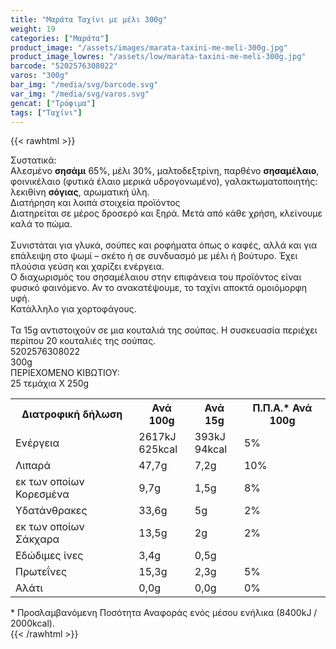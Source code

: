 ```yaml
---
title: "Μαράτα Ταχίνι με μέλι 300g"
weight: 19
categories: ["Μαράτα"]
product_image: "/assets/images/marata-taxini-me-meli-300g.jpg"
product_image_lowres: "/assets/low/marata-taxini-me-meli-300g.jpg"
barcode: "5202576308022"
varos: "300g"
bar_img: "/media/svg/barcode.svg"
var_img: "/media/svg/varos.svg"
gencat: ["Τρόφιμα"]
tags: ["Ταχίνι"]
---
```

{{< rawhtml >}}

<div class="sload359"><div class="product"><div id="sistatika">Συστατικά:</div><div class="alltext">Αλεσμένο <b>σησάμι</b> 65%, μέλι 30%, μαλτοδεξτρίνη, παρθένο <b>σησαμέλαιο</b>, φοινικέλαιο (φυτικά έλαιο μερικά υδρογονωμένο), γαλακτωματοποιητής: λεκιθίνη <b>σόγιας</b>, αρωματική ύλη.<br></div><div id="loipa">Διατήρηση και λοιπά στοιχεία προϊόντος</div><div class="alltext">Διατηρείται σε μέρος δροσερό και ξηρά. Μετά από κάθε χρήση, κλείνουμε καλά το πώμα.<br><br>Συνιστάται για γλυκά, σούπες και ροφήματα όπως ο καφές, αλλά και για επάλειψη στο ψωμί – σκέτο ή σε συνδυασμό με μέλι ή βούτυρο. Έχει πλούσια γεύση και χαρίζει ενέργεια.<br>Ο διαχωρισμός του σησαμέλαιου στην επιφάνεια του προϊόντος είναι φυσικό φαινόμενο. Αν το ανακατέψουμε, το ταχίνι αποκτά ομοιόμορφη υφή.<br>Κατάλληλο για χορτοφάγους.<br><br>Τα 15g αντιστοιχούν σε μια κουταλιά της σούπας. Η συσκευασία περιέχει περίπου 20 κουταλιές της σούπας.</div><div id="barcode"><div id="barimage1"></div><span id="bartext">5202576308022</span></div><div id="varos"><div id="varosimage1"></div><span id="varostext">300g</span></div><div id="kivotio">ΠΕΡΙΕΧΟΜΕΝΟ ΚΙΒΩΤΙΟΥ:<br>25 τεμάχια Χ 250g</div><div class="tabout"><table id="diatable"><tbody><tr><th>Διατροφική δήλωση</th><th>Ανά 100g</th><th>Ανά 15g</th><th>Π.Π.Α.* Ανά 100g</th></tr><tr><td class="texr2">Ενέργεια</td><td class="texr">2617kJ<br>625kcal</td><td class="texr">393kJ<br>94kcal</td><td class="texr">5%</td></tr><tr><td class="texr2">Λιπαρά</td><td class="texr">47,7g</td><td class="texr">7,2g</td><td class="texr">10%</td></tr><tr><td class="gray">εκ των οποίων Κορεσµένα</td><td class="gray2">9,7g</td><td class="gray2">1,5g</td><td class="gray2">8%</td></tr><tr><td class="texr2">Yδατάνθρακες</td><td class="texr">33,6g</td><td class="texr">5g</td><td class="texr">2%</td></tr><tr><td class="gray">εκ των οποίων Σάκχαρα</td><td class="gray2">13,5g</td><td class="gray2">2g</td><td class="gray2">2%</td></tr><tr><td class="texr2">Eδώδιμες ίνες</td><td class="texr">3,4g</td><td class="texr">0,5g</td><td class="texr"></td></tr><tr><td class="texr2">Πρωτεΐνες</td><td class="texr">15,3g</td><td class="texr">2,3g</td><td class="texr">5%</td></tr><tr><td class="texr2">Αλάτι</td><td class="texr">0,0g</td><td class="texr">0,0g</td><td class="texr">0%</td></tr></tbody></table></div><div class="alltext">* Προσλαμβανόμενη Ποσότητα Αναφοράς ενός μέσου ενήλικα (8400kJ / 2000kcal).</div><div class="pimg"></div></div></div>
{{< /rawhtml >}}


